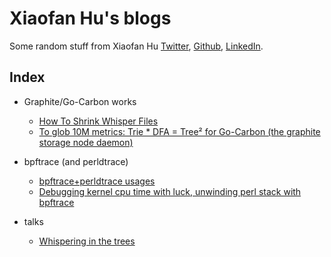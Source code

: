 
# Xiaofan Hu's blogs

Some random stuff from Xiaofan Hu [Twitter](https://twitter.com/bom_d_van), [Github](https://github.com/bom-d-van), [LinkedIn](https://www.linkedin.com/in/xiaofan-hu-9616372a/).

## Index

* Graphite/Go-Carbon works
	* [How To Shrink Whisper Files](how-to-shrink-whisper-files)
	* [To glob 10M metrics: Trie * DFA = Tree² for Go-Carbon (the graphite storage node daemon)](to-glob-10m-metrics-using-trie-and-dfa/)

* bpftrace (and perldtrace)
	* [bpftrace+perldtrace usages](/bpftrace/perldtrace.html)
	* [Debugging kernel cpu time with luck, unwinding perl stack with bpftrace](/bpftrace/debug_osq_lock.html)

* talks
	* [Whispering in the trees](/talks/whispering-in-the-trees.pdf)

